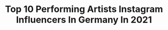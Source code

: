 ---
title: Top 10 Performing Artists Instagram Influencers In Germany In 2021
description: >-
  Find top performing artists Instagram influencers in Germany in 2021. Most popular hashtags: #artist #germany #love #dancer.
platform: Instagram
hits: 10
text_top: Analyze the top-rated Instagram accounts on inBeat.
text_bottom: Our database holds 10 Instagram influencers like this in Germany for you to connect with.
profiles:
  - username: "benjrose"
    fullname: >-
      Benjamin Rose
    bio: >-
      performing artist / art farm records / bmg rights berlin / spread love with music 🎵 🖤🤘
    location: "Germany"
    followers: 5383
    engagement: 786
    commentsToLikes: 0.078566
    id: ck5cjvcp7vks60i11rgawcfbe
    verified: false
    hashtags: "#tmrw, #allaboutthepeople, #equality, #first"
  - username: "art2face"
    fullname: >-
      Twoface Patrick Williams
    bio: >-
      @art2face from 🇩🇪 #illusionarydanceforms 🔻ILLUSIONARY DANCE FORMS 🔻CHOREOGRAPHER & PERFORMER 🔻VEGAN
    location: "Germany"
    followers: 16824
    engagement: 461
    commentsToLikes: 0.044301
    id: ck0vz2jis6yr50i19okrsrjzm
    verified: false
    hashtags: "#eb, #effects, #isolation, #foryou"
  - username: "aneliajaneva_official"
    fullname: >-
      🦋AneliaJaneva🦋
    bio: >-
      International Photographer, Hair&MakeUp Artist + Performing Coach For bookings : info@aneliajaneva.de
    location: "Germany"
    followers: 15209
    engagement: 419
    commentsToLikes: 0.032597
    id: ck8sx7qysgfvt0j78ypuzygnm
    verified: false
    hashtags: "#new, #singer, #rebeccamir, #photographer"
  - username: "iamshapeshifting"
    fullname: >-
      Jasmin Rituper
    bio: >-
      Int. Movement Artist/Dancer/Body&Nude-Art Model ⭐️ Backup Acc. @iamshapeshifting_2 Dance•Aerial•MovementDesign•Bodyart•Burlesque • 300YTT Booking 👉🏽PM
    location: "Germany"
    followers: 23026
    engagement: 411
    commentsToLikes: 0.063934
    id: ck5cbx7ysgbwr0i11x6n8zcj7
    verified: false
    hashtags: "#shine, #performer, #lines, #fotoshoot"
  - username: "johannes_raab_cellist"
    fullname: >-
      Johannes Raab - official
    bio: >-
      International performing Cellist based in Germany, member of @nichiteanutrio and soloist www.johannes-raab.com // watch the latest Bach suite⤵️
    location: "Germany"
    followers: 29713
    engagement: 250
    commentsToLikes: 0.030348
    id: ck0vxil8dz2q60i19nrvpynqy
    verified: false
    hashtags: "#portrait, #musicianlife, #happy, #musician"
  - username: "jamalcallender"
    fullname: >-
      J A M A L  C A L L E N D E R
    bio: >-
      BCN 📍BERN BajanAmerican guest @konzerttheaterbern @princessgraceus @barbadosdanceproject @juilliardschool AtlantaBallet/HSDC/BalletHispánico/NTM
    location: "Germany"
    followers: 7379
    engagement: 712
    commentsToLikes: 0.032735
    id: ck5q3cwu4k9b50i11c0vwx7uh
    verified: false
    hashtags: "#gayinterracial, #blackandwhitephotography, #nationaltheatermannheim, #tanzer"
  - username: "katabanhegyi"
    fullname: >-
      Kata Banhegyi
    bio: >-
      🌟Cirque Du Soleil at Sea 🌟Cirque du Soleil Quidam 🎈 🤸🏼Cirque du Soleil 🏋🏼‍♀️NASM-PES SHOWS x EVENTS x PERSONAL TRAINER 🇭🇺@jumpplusworld
    location: "Germany"
    followers: 12170
    engagement: 304
    commentsToLikes: 0.051023
    id: ck5q5m8sttixp0i111muc55fd
    verified: false
    hashtags: "#strength, #coreworkout, #getfit, #girls"
  - username: "nienkelatten"
    fullname: >-
      Nienke Latten
    bio: >-
      SINGER - ACTRESS PRINCESS JASMIN in Disney’s @aladdinmusical Hamburg STUTTGART📌
    location: "Germany"
    followers: 5892
    engagement: 1038
    commentsToLikes: 0.033792
    id: ck5pvs8p9jdyw0i11opsqcu8w
    verified: false
    hashtags: "#musical, #concert, #musicaldeluxe, #nature"
  - username: "larsfiero"
    fullname: >-
      Lars Fiero
    bio: >-
      🚨 MY NEW SINGLE ‘UNSTOPPABLE’ 🚨
    location: "Germany"
    followers: 16069
    engagement: 1238
    commentsToLikes: 0.166516
    id: ckaowex128mww0i78wg1gitvq
    verified: false
    hashtags: "#blueeyes, #guitarcover, #rockmusic, #songwriter"
  - username: "michaelloehr"
    fullname: >-
      Michael Loehr
    bio: >-
      Performing. Creating. Teaching. Based in Berlin. __________ BLESS THE MAD! __________ FAGGOTS OVER FASCISTS! __________ WE ARE ALL MIGRANTS!
    location: "Germany"
    followers: 9929
    engagement: 503
    commentsToLikes: 0.018293
    id: ck55lmdz61wuc0i11gx5iibbe
    verified: false
    hashtags: "#selfisolation, #ansome, #bodyperformance, #feltcutemightdeletelater"
---